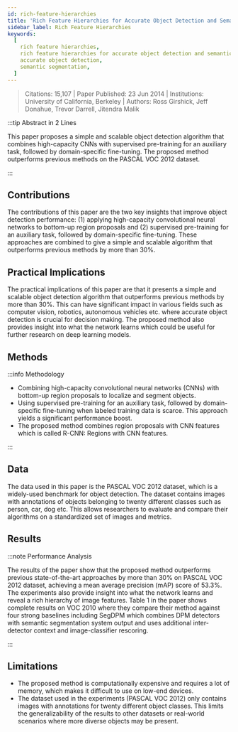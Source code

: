 ```yaml
---
id: rich-feature-hierarchies
title: 'Rich Feature Hierarchies for Accurate Object Detection and Semantic Segmentation'
sidebar_label: Rich Feature Hierarchies
keywords:
  [
    rich feature hierarchies,
    rich feature hierarchies for accurate object detection and semantic segmentation,
    accurate object detection,
    semantic segmentation,
  ]
---
```


> Citations: 15,107 | Paper Published: 23 Jun 2014 | Institutions: University of California, Berkeley | Authors: Ross Girshick, Jeff Donahue, Trevor Darrell, Jitendra Malik

<!-- Prettier doesn't change this -->
:::tip Abstract in 2 Lines

This paper proposes a simple and scalable object detection algorithm that combines high-capacity CNNs with supervised pre-training for an auxiliary task, followed by domain-specific fine-tuning. The proposed method outperforms previous methods on the PASCAL VOC 2012 dataset.

:::


## Contributions 

The contributions of this paper are the two key insights that improve object detection performance: (1) applying high-capacity convolutional neural networks to bottom-up region proposals and (2) supervised pre-training for an auxiliary task, followed by domain-specific fine-tuning. These approaches are combined to give a simple and scalable algorithm that outperforms previous methods by more than 30%.

## Practical Implications

The practical implications of this paper are that it presents a simple and scalable object detection algorithm that outperforms previous methods by more than 30%. This can have significant impact in various fields such as computer vision, robotics, autonomous vehicles etc. where accurate object detection is crucial for decision making. The proposed method also provides insight into what the network learns which could be useful for further research on deep learning models.


## Methods
<!-- Prettier doesn't change this -->
:::info Methodology

- Combining high-capacity convolutional neural networks (CNNs) with bottom-up region proposals to localize and segment objects.
- Using supervised pre-training for an auxiliary task, followed by domain-specific fine-tuning when labeled training data is scarce. This approach yields a significant performance boost.
- The proposed method combines region proposals with CNN features which is called R-CNN: Regions with CNN features.

:::

## Data
The data used in this paper is the PASCAL VOC 2012 dataset, which is a widely-used benchmark for object detection. The dataset contains images with annotations of objects belonging to twenty different classes such as person, car, dog etc. This allows researchers to evaluate and compare their algorithms on a standardized set of images and metrics.

## Results
<!-- Prettier doesn't change this -->
:::note Performance Analysis

The results of the paper show that the proposed method outperforms previous state-of-the-art approaches by more than 30% on PASCAL VOC 2012 dataset, achieving a mean average precision (mAP) score of 53.3%. The experiments also provide insight into what the network learns and reveal a rich hierarchy of image features. Table 1 in the paper shows complete results on VOC 2010 where they compare their method against four strong baselines including SegDPM which combines DPM detectors with semantic segmentation system output and uses additional inter-detector context and image-classifier rescoring.

:::


## Limitations

- The proposed method is computationally expensive and requires a lot of memory, which makes it difficult to use on low-end devices.
- The dataset used in the experiments (PASCAL VOC 2012) only contains images with annotations for twenty different object classes. This limits the generalizability of the results to other datasets or real-world scenarios where more diverse objects may be present.


